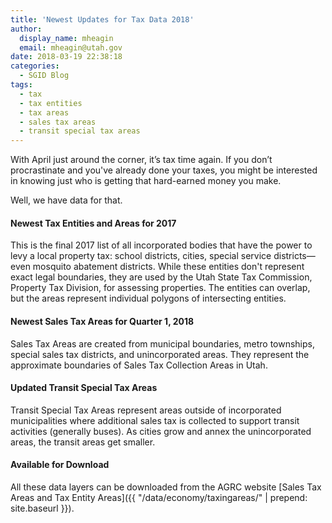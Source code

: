 ```yaml
---
title: 'Newest Updates for Tax Data 2018'
author:
  display_name: mheagin
  email: mheagin@utah.gov
date: 2018-03-19 22:38:18
categories:
  - SGID Blog
tags:
  - tax
  - tax entities
  - tax areas
  - sales tax areas
  - transit special tax areas
---
```


With April just around the corner, it’s tax time again. If you don’t procrastinate and you've already done your taxes, you might be interested in knowing just who is getting that hard-earned money you make. 

Well, we have data for that.

#### Newest Tax Entities and Areas for 2017

This is the final 2017 list of all incorporated bodies that have the power to levy a local property tax: school districts, cities, special service districts&mdash;even mosquito abatement districts. While these entities don't represent exact legal boundaries, they are used by the Utah State Tax Commission, Property Tax Division, for assessing properties. The entities can overlap, but the areas represent individual polygons of intersecting entities. 
 
#### Newest Sales Tax Areas for Quarter 1, 2018

Sales Tax Areas are created from municipal boundaries, metro townships, special sales tax districts, and unincorporated areas. They represent the approximate boundaries of Sales Tax Collection Areas in Utah.

#### Updated Transit Special Tax Areas

Transit Special Tax Areas represent areas outside of incorporated municipalities where additional sales tax is collected to support transit activities (generally buses). As cities grow and annex the unincorporated areas, the transit areas get smaller.

#### Available for Download

All these data layers can be downloaded from the AGRC website [Sales Tax Areas and Tax Entity Areas]({{ "/data/economy/taxingareas/" | prepend: site.baseurl }}).
